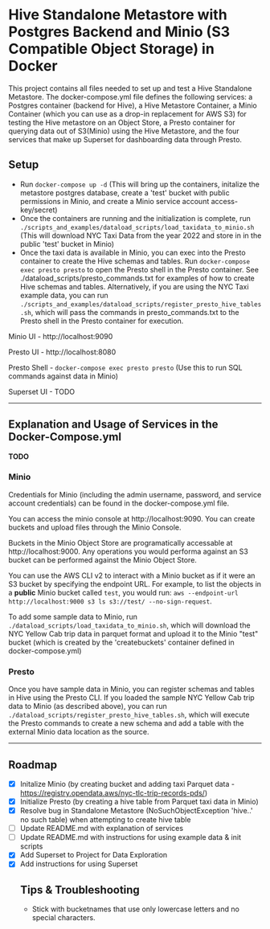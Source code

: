# Hive Standalone Metastore with Postgres Backend and Minio (S3 Compatible Object Storage) in Docker

This project contains all files needed to set up and test a Hive Standalone Metastore.  The docker-compose.yml file defines the following services: a Postgres container (backend for Hive), a Hive Metastore Container, a Minio Container (which you can use as a drop-in replacement for AWS S3) for testing the Hive metastore on an Object Store, a Presto container for querying data out of S3(Minio) using the Hive Metastore, and the four services that make up Superset for dashboarding data through Presto.

## Setup
- Run `docker-compose up -d` (This will bring up the containers, initalize the metastore postgres database, create a 'test' bucket with public permissions in Minio, and create a Minio service account access-key/secret)
- Once the containers are running and the initialization is complete, run `./scripts_and_examples/dataload_scripts/load_taxidata_to_minio.sh` (This will download NYC Taxi Data from the year 2022 and store in in the public 'test' bucket in Minio)
- Once the taxi data is available in Minio, you can exec into the Presto container to create the Hive schemas and tables.  Run `docker-compose exec presto presto` to open the Presto shell in the Presto container.  See ./dataload_scripts/presto_commands.txt for examples of how to create Hive schemas and tables. Alternatively, if you are using the NYC Taxi example data, you can run `./scripts_and_examples/dataload_scripts/register_presto_hive_tables.sh`, which will pass the commands in presto_commands.txt to the Presto shell in the Presto container for execution.

Minio UI - http://localhost:9090

Presto UI - http://localhost:8080

Presto Shell - `docker-compose exec presto presto` (Use this to run SQL commands against data in Minio)

Superset UI - TODO

***

## Explanation and Usage of Services in the Docker-Compose.yml
**TODO**

### Minio
Credentials for Minio (including the admin username, password, and service account credentials) can be found in the docker-compose.yml file.

You can access the minio console at http://localhost:9090. You can create buckets and upload files through the Minio Console.  

Buckets in the Minio Object Store are programatically accessable at http://localhost:9000.  Any operations you would performa against an S3 bucket can be performed against the Minio Object Store.  

You can use the AWS CLI v2 to interact with a Minio bucket as if it were an S3 bucket by specifying the endpoint URL.  For example, to list the objects in a **public** Minio bucket called `test`, you would run:
`aws --endpoint-url http://localhost:9000 s3 ls s3://test/ --no-sign-request`.

To add some sample data to Minio, run `./dataload_scripts/load_taxidata_to_minio.sh`, which will download the NYC Yellow Cab trip data in parquet format and upload it to the Minio "test" bucket (which is created by the 'createbuckets' container defined in docker-compose.yml)

### Presto
Once you have sample data in Minio, you can register schemas and tables in Hive using the Presto CLI.  If you loaded the sample NYC Yellow Cab trip data to Minio (as described above), you can run `./dataload_scripts/register_presto_hive_tables.sh`, which will execute the Presto commands to create a new schema and add a table with the external Minio data location as the source.

***

## Roadmap
- [x] Initalize Minio (by creating bucket and adding taxi Parquet data - https://registry.opendata.aws/nyc-tlc-trip-records-pds/) 
- [x] Initialize Presto (by creating a hive table from Parquet taxi data in Minio)
- [x] Resolve bug in Standalone Metastore (NoSuchObjectException 'hive.<schema>.<table>' no such table) when attempting to create hive table
- [ ] Update README.md with explanation of services
- [ ] Update README.md with instructions for using example data & init scripts
- [x] Add Superset to Project for Data Exploration
- [x] Add instructions for using Superset

## Tips & Troubleshooting
 - Stick with bucketnames that use only lowercase letters and no special characters.  